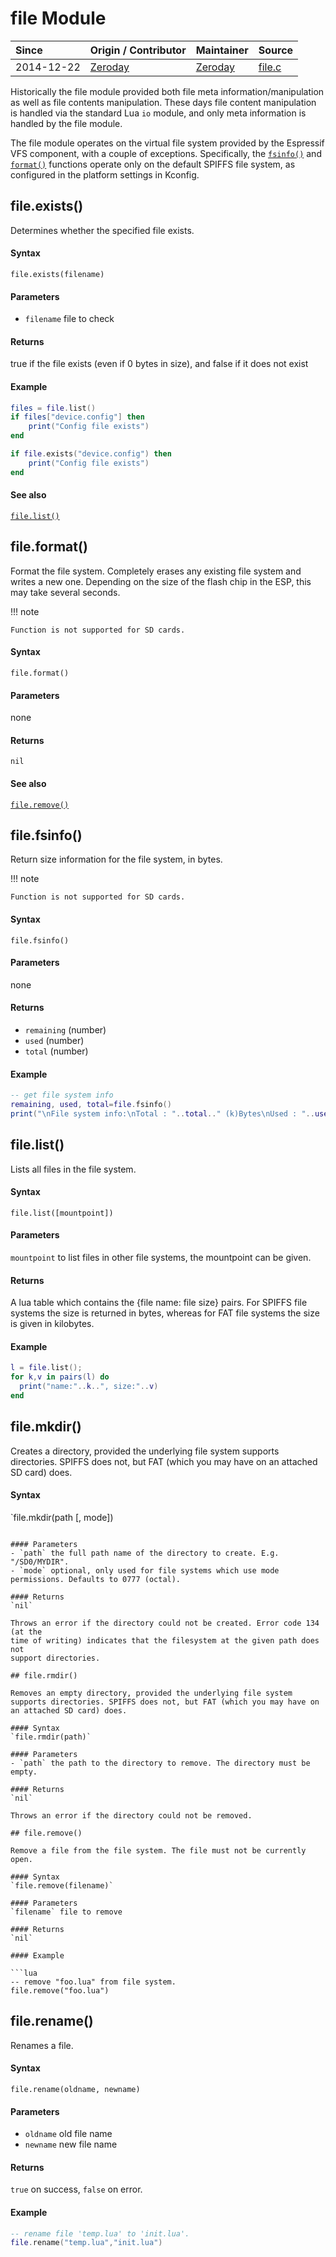 # file Module
| Since  | Origin / Contributor  | Maintainer  | Source  |
| :----- | :-------------------- | :---------- | :------ |
| 2014-12-22 | [Zeroday](https://github.com/funshine) | [Zeroday](https://github.com/funshine) | [file.c](../../components/modules/file.c)|

Historically the file module provided both file meta information/manipulation
as well as file contents manipulation. These days file content manipulation
is handled via the standard Lua `io` module, and only meta information
is handled by the file module.

The file module operates on the virtual file system provided by the
Espressif VFS component, with a couple of exceptions. Specifically, the
[`fsinfo()`](#filefsinfo) and [`format()`](#fileformat) functions
operate only on the default SPIFFS file system, as configured in the
platform settings in Kconfig.


## file.exists()

Determines whether the specified file exists.

#### Syntax
`file.exists(filename)`

#### Parameters
- `filename` file to check

#### Returns
true if the file exists (even if 0 bytes in size), and false if it does not exist

#### Example

```lua
files = file.list()
if files["device.config"] then
    print("Config file exists")
end

if file.exists("device.config") then
    print("Config file exists")
end
```
#### See also
[`file.list()`](#filelist)


## file.format()

Format the file system. Completely erases any existing file system and writes a new one. Depending on the size of the flash chip in the ESP, this may take several seconds.

!!! note

    Function is not supported for SD cards.

#### Syntax
`file.format()`

#### Parameters
none

#### Returns
`nil`

#### See also
[`file.remove()`](#fileremove)


## file.fsinfo()

Return size information for the file system, in bytes.

!!! note

    Function is not supported for SD cards.

#### Syntax
`file.fsinfo()`

#### Parameters
none

#### Returns
- `remaining` (number)
- `used`      (number)
- `total`     (number)

#### Example

```lua
-- get file system info
remaining, used, total=file.fsinfo()
print("\nFile system info:\nTotal : "..total.." (k)Bytes\nUsed : "..used.." (k)Bytes\nRemain: "..remaining.." (k)Bytes\n")
```

## file.list()

Lists all files in the file system.

#### Syntax
`file.list([mountpoint])`

#### Parameters
`mountpoint` to list files in other file systems, the mountpoint can be given.

#### Returns
A lua table which contains the {file name: file size} pairs. For SPIFFS
file systems the size is returned in bytes, whereas for FAT file systems
the size is given in kilobytes.

#### Example
```lua
l = file.list();
for k,v in pairs(l) do
  print("name:"..k..", size:"..v)
end
```

## file.mkdir()

Creates a directory, provided the underlying file system supports directories. SPIFFS does not, but FAT (which you may have on an attached SD card) does.

#### Syntax
`file.mkdir(path [, mode])
```

#### Parameters
- `path` the full path name of the directory to create. E.g. "/SD0/MYDIR".
- `mode` optional, only used for file systems which use mode permissions. Defaults to 0777 (octal).

#### Returns
`nil`

Throws an error if the directory could not be created. Error code 134 (at the
time of writing) indicates that the filesystem at the given path does not
support directories.

## file.rmdir()

Removes an empty directory, provided the underlying file system supports directories. SPIFFS does not, but FAT (which you may have on an attached SD card) does.

#### Syntax
`file.rmdir(path)`

#### Parameters
- `path` the path to the directory to remove. The directory must be empty.

#### Returns
`nil`

Throws an error if the directory could not be removed.

## file.remove()

Remove a file from the file system. The file must not be currently open.

#### Syntax
`file.remove(filename)`

#### Parameters
`filename` file to remove

#### Returns
`nil`

#### Example

```lua
-- remove "foo.lua" from file system.
file.remove("foo.lua")
```


## file.rename()

Renames a file.

#### Syntax
`file.rename(oldname, newname)`

#### Parameters
- `oldname` old file name
- `newname` new file name

#### Returns
`true` on success, `false` on error.

#### Example

```lua
-- rename file 'temp.lua' to 'init.lua'.
file.rename("temp.lua","init.lua")
```

